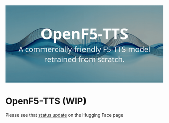 <img src="banner.png" width="500">

# OpenF5-TTS (WIP)

Please see that [status update](https://huggingface.co/mrfakename/OpenF5-Intermediate) on the Hugging Face page
